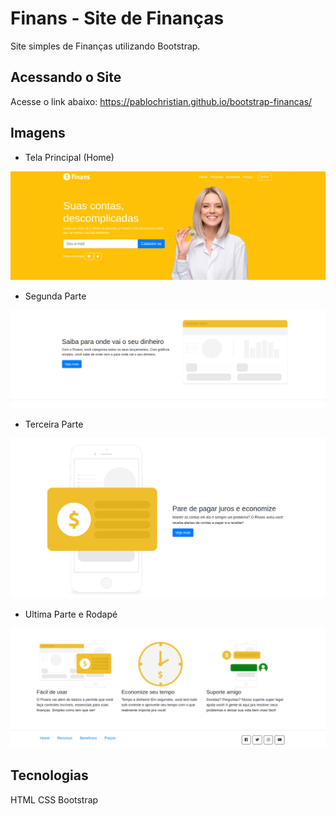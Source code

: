 # Finans - Site de Finanças
Site simples de Finanças utilizando Bootstrap.

## Acessando o Site
Acesse o link abaixo:
https://pablochristian.github.io/bootstrap-financas/

## Imagens

- Tela Principal (Home)
<img src="docs/prints/print1.png">

- Segunda Parte
<img src="docs/prints/print2.png">

- Terceira Parte
<img src="docs/prints/print3.png">

- Ultima Parte e Rodapé
<img src="docs/prints/print4.png">

## Tecnologias
HTML
CSS
Bootstrap

